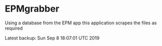 # EPMgrabber
Using a database from the EPM app this application scrapes the files as required


Latest backup: Sun Sep 8 18:07:01 UTC 2019
